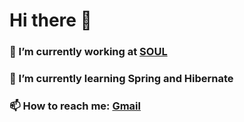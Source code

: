 # Hi there 👋

### 🔭 I’m currently working at [SOUL](https://soulunileaders.com/)
### 🌱 I’m currently learning Spring and Hibernate
### 📫 How to reach me: [Gmail](priyansu.sahoo@soulunileaders.com)

<!-- (**S**ustainable **O**utreach and **U**niversal **L**eadership Ltd.) -->
